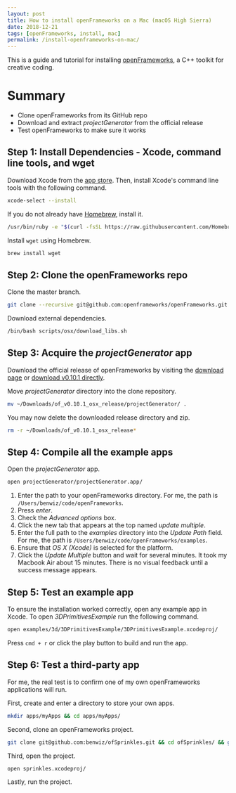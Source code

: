 ```yaml
---
layout: post
title: How to install openFrameworks on a Mac (macOS High Sierra)
date: 2018-12-21
tags: [openFrameworks, install, mac]
permalink: /install-openframeworks-on-mac/
---
```

This is a guide and tutorial for installing [openFrameworks](https://openframeworks.cc/), a C++ toolkit for creative coding.

# Summary

- Clone openFrameworks from its GitHub repo
- Download and extract _projectGenerator_ from the official release
- Test openFrameworks to make sure it works

## Step 1: Install Dependencies - Xcode, command line tools, and wget

Download Xcode from the [app store](https://itunes.apple.com/us/app/xcode/id497799835?mt=12). Then, install Xcode's command line tools with the following command.

```sh
xcode-select --install
```

If you do not already have [Homebrew](https://brew.sh), install it.

```sh
/usr/bin/ruby -e "$(curl -fsSL https://raw.githubusercontent.com/Homebrew/install/master/install)"
```

Install `wget` using Homebrew.

```sh
brew install wget
```

## Step 2: Clone the openFrameworks repo

Clone the master branch.

```sh
git clone --recursive git@github.com:openframeworks/openFrameworks.git && cd openFrameworks
```

Download external dependencies.

```sh
/bin/bash scripts/osx/download_libs.sh
```

## Step 3: Acquire the _projectGenerator_ app

Download the official release of openFrameworks by visiting the [download page](https://openframeworks.cc/download/) or [download v0.10.1 directly](https://openframeworks.cc/versions/v0.10.1/of_v0.10.1_osx_release.zip).

Move _projectGenerator_ directory into the clone repository.

```sh
mv ~/Downloads/of_v0.10.1_osx_release/projectGenerator/ .
```

You may now delete the downloaded release directory and zip.

```sh
rm -r ~/Downloads/of_v0.10.1_osx_release*
```

## Step 4: Compile all the example apps

Open the _projectGenerator_ app.

```sh
open projectGenerator/projectGenerator.app/
```

1. Enter the path to your openFrameworks directory. For me, the path is `/Users/benwiz/code/openFrameworks`.
2. Press _enter_.
3. Check the _Advanced options_ box.
4. Click the new tab that appears at the top named _update multiple_.
5. Enter the full path to the _examples_ directory into the _Update Path_ field. For me, the path is `/Users/benwiz/code/openFrameworks/examples`.
6. Ensure that _OS X (Xcode)_ is selected for the platform.
7. Click the _Update Multiple_ button and wait for several minutes. It took my Macbook Air about 15 minutes. There is no visual feedback until a success message appears.

## Step 5: Test an example app

To ensure the installation worked correctly, open any example app in Xcode. To open _3DPrimitivesExample_ run the following command.

```sh
open examples/3d/3DPrimitivesExample/3DPrimitivesExample.xcodeproj/
```

Press `cmd + r` or click the play button to build and run the app.

## Step 6: Test a third-party app

For me, the real test is to confirm one of my own openFrameworks applications will run.

First, create and enter a directory to store your own apps.

```sh
mkdir apps/myApps && cd apps/myApps/
```

Second, clone an openFrameworks project.

```sh
git clone git@github.com:benwiz/ofSprinkles.git && cd ofSprinkles/ && git checkout 2d
```

Third, open the project.

```sh
open sprinkles.xcodeproj/
```

Lastly, run the project.
